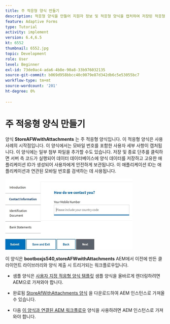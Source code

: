 ```yaml
---
title: 주 적응형 양식 만들기
description: 적응형 양식을 만들어 지원자 정보 및 적응형 양식을 캡처하여 저장된 적응형 양식을 검색합니다
feature: Adaptive Forms
type: Tutorial
activity: implement
version: 6.4,6.5
kt: 6552
thumbnail: 6552.jpg
topic: Development
role: User
level: Beginner
exl-id: 73de0ac4-ada6-4b8e-90a8-33b976032135
source-git-commit: b069d958bbcc40c0079e87d342db6c5e53055bc7
workflow-type: tm+mt
source-wordcount: '201'
ht-degree: 0%

---
```


# 주 적응형 양식 만들기

양식 **StoreAFWwithAttachments** 는 주 적응형 양식입니다. 이 적응형 양식은 사용 사례의 시작점입니다. 이 양식에서는 모바일 번호를 포함한 사용자 세부 사항이 캡처됩니다. 이 양식에는 일부 첨부 파일을 추가할 수도 있습니다. 저장 및 종료 단추를 클릭하면 서버 측 코드가 실행되어 데이터 데이터베이스에 양식 데이터를 저장하고 고유한 애플리케이션 ID가 생성되어 사용자에게 안전하게 보관됩니다. 이 애플리케이션 ID는 애플리케이션과 연관된 모바일 번호를 검색하는 데 사용됩니다.

![기본 애플리케이션 양식](assets/6552.JPG)

이 양식은 **bootboxjs540,storeAFWwithAttachments** AEM에서 이전에 만든 클라이언트 라이브러리와 양식 제출 시 트리거되는 워크플로우입니다.


* 샘플 양식은 [사용자 지정 적응형 양식 템플릿](assets/custom-template-with-page-component.zip) 샘플 양식을 올바르게 렌더링하려면 AEM으로 가져와야 합니다.

* 완료됨 [StoreAfWithAttachments 양식](assets/store-af-with-attachments-form.zip) 을 다운로드하여 AEM 인스턴스로 가져올 수 있습니다.

* 다음 [이 양식과 연결된 AEM 워크플로우](assets/workflow-model-store-af-with-attachments.zip) 양식을 사용하려면 AEM 인스턴스로 가져와야 합니다.
